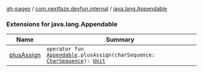 [gh-pages](../../index.md) / [com.nextfaze.devfun.internal](../index.md) / [java.lang.Appendable](./index.md)

### Extensions for java.lang.Appendable

| Name | Summary |
|---|---|
| [plusAssign](plus-assign.md) | `operator fun `[`Appendable`](https://kotlinlang.org/api/latest/jvm/stdlib/kotlin.text/-appendable/index.html)`.plusAssign(charSequence: `[`CharSequence`](https://kotlinlang.org/api/latest/jvm/stdlib/kotlin/-char-sequence/index.html)`): `[`Unit`](https://kotlinlang.org/api/latest/jvm/stdlib/kotlin/-unit/index.html) |

